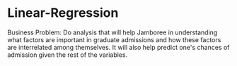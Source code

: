 # Linear-Regression
Business Problem: Do analysis that will help Jamboree in understanding what factors are important in graduate admissions and how these factors are interrelated among themselves. It will also help predict one's chances of admission given the rest of the variables.
